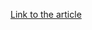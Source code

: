 [Link to the article](https://thehackernews.com/2025/02/thn-weekly-recap-from-15b-crypto-heist.html)
